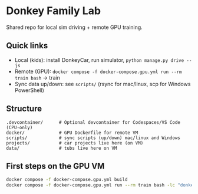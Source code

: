 # Donkey Family Lab

Shared repo for local sim driving + remote GPU training.

## Quick links
- Local (kids): install DonkeyCar, run simulator, `python manage.py drive --js`
- Remote (GPU): `docker compose -f docker-compose.gpu.yml run --rm train bash` → train
- Sync data up/down: see `scripts/` (rsync for mac/linux, scp for Windows PowerShell)

## Structure
```
.devcontainer/      # Optional devcontainer for Codespaces/VS Code (CPU-only)
docker/             # GPU Dockerfile for remote VM
scripts/            # sync scripts (up/down) mac/linux and Windows
projects/           # car projects live here (on VM)
data/               # tubs live here on VM
```

## First steps on the GPU VM
```bash
docker compose -f docker-compose.gpu.yml build
docker compose -f docker-compose.gpu.yml run --rm train bash -lc "donkey createcar --path /workspace/projects/mycar"
```
